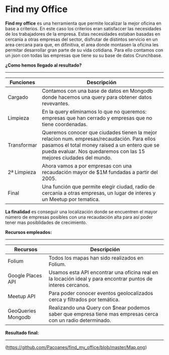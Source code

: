 # Find my Office

**Find my office** es una herramienta que permite localizar la mejor oficina en base a criterios. En este caso los criterios eran satisfaccer las necesidades de los trabajadores de la empresa. Estas necesidades estaban basadas en cercania a otras empresas del sector, disfrutar de distintos servicio en un area cercana para que, en difinitiva, el area donde montasen la oficina les permitar desarrollar gran parte de su vida cotidiana. Para ello contamos con un json con todas las empresas que tiene su su base de datos Crunchbase.

**¿Como hemos llegado al resultado?** 
___

Funciones  | Descripción 
---------- | ----------- 
Cargado    | Contamos con una base de datos en Mongodb donde hacemos una query para obtener datos revevantes.
Limpieza   | En la query eliminamos lo que no queremos: empresas que han cerrado y empresas que no tiene coordenadas.
Transformar| Queremos conocer que ciudades tienen la mejor relacion num. empresas/recaudación. Para ellos pasamos el total money raised a un entero que se pueda evaluar. Nos quedaremos con las 15 mejores ciudades del mundo.
2ª Limpieza| Ahora vamos a por empresas con una recaudación mayor de $1M fundadas a partir del 2005.
Final      | Una función que permite elegir ciudad, radio de cercania a otras empresas, un lugar de interes y un Meetup por tematica.

**La finalidad** es conseguir una localización donde se encuentren el mayor número de empresas posibles con una recaudación alta para así poder tener mas posiblidades de crecimiento. 



**Recursos empleados:** 
___

Recursos  | Descripción 
---------- | ----------- 
Folium     | Todos los mapas han sido realizados en Folium.
Google Places API | Usamos esta API encontrar una oficina real en la locación ideal y para encontrar puntos de interes cercanos.
Meetup API |  Para poder conocer eventos geolocalizados cerca y filtrados por temática.
GeoQueries Mongodb | Realizando una Query con $near podemos saber que empresa tiene mas empresas cerca con un radio determinado.

**Resultado final:** 
___

(https://github.com/Pacoanes/find_my_office/blob/master/Map.png)
